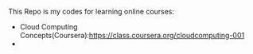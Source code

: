 This Repo is my codes for learning online courses:
- Cloud Computing Concepts(Coursera):https://class.coursera.org/cloudcomputing-001
-
